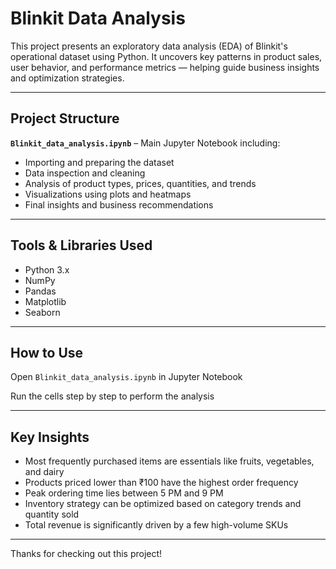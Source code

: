# Blinkit Data Analysis

This project presents an exploratory data analysis (EDA) of Blinkit's operational dataset using Python. It uncovers key patterns in product sales, user behavior, and performance metrics — helping guide business insights and optimization strategies.

---

## Project Structure

**`Blinkit_data_analysis.ipynb`** – Main Jupyter Notebook including:

- Importing and preparing the dataset
- Data inspection and cleaning
- Analysis of product types, prices, quantities, and trends
- Visualizations using plots and heatmaps
- Final insights and business recommendations

---

## Tools & Libraries Used

-  Python 3.x  
-  NumPy  
-  Pandas  
-  Matplotlib  
-  Seaborn  

---

## How to Use


Open `Blinkit_data_analysis.ipynb` in Jupyter Notebook

Run the cells step by step to perform the analysis

---

## Key Insights

-  Most frequently purchased items are essentials like fruits, vegetables, and dairy
-  Products priced lower than ₹100 have the highest order frequency
-  Peak ordering time lies between 5 PM and 9 PM
-  Inventory strategy can be optimized based on category trends and quantity sold
-  Total revenue is significantly driven by a few high-volume SKUs

---



Thanks for checking out this project!  

